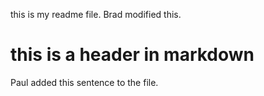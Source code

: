 this is my readme file. Brad modified this.

# this is a header in markdown

Paul added this sentence to the file. 
